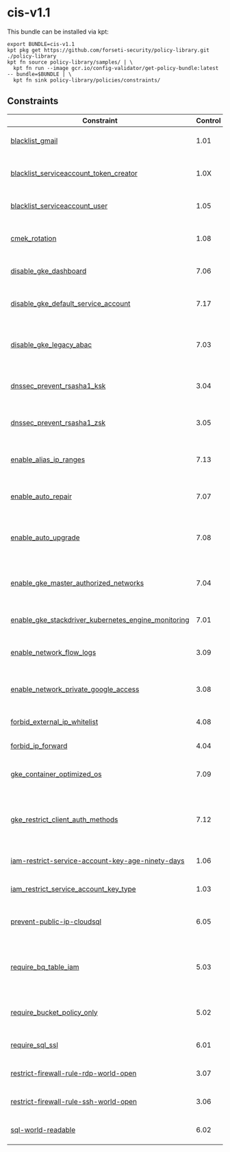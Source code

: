 # cis-v1.1

This bundle can be installed via kpt:

```
export BUNDLE=cis-v1.1
kpt pkg get https://github.com/forseti-security/policy-library.git ./policy-library
kpt fn source policy-library/samples/ | \
  kpt fn run --image gcr.io/config-validator/get-policy-bundle:latest -- bundle=$BUNDLE | \
  kpt fn sink policy-library/policies/constraints/
```

## Constraints

| Constraint                                                                                                                    | Control | Description                                                                                         |
| ----------------------------------------------------------------------------------------------------------------------------- | ------- | --------------------------------------------------------------------------------------------------- |
| [blacklist_gmail](../../samples/iam_restrict_gmail.yaml)                                                                      | 1.01    | Enforce corporate domain by banning gmail.com addresses                                             |
| [blacklist_serviceaccount_token_creator](../../samples/iam_blacklist_service_account_creator_role.yaml)                       | 1.0X    | Ban any users from being granted Service Account Token Creator access                               |
| [blacklist_serviceaccount_user](../../samples/iam_blacklist_role.yaml)                                                        | 1.05    | Ban any users from being granted Service Account User access                                        |
| [cmek_rotation](../../samples/cmek_rotation.yaml)                                                                             | 1.08    | Checks that CMEK rotation policy is in place and is sufficiently short.                             |
| [disable_gke_dashboard](../../samples/gke_dashboard_disable.yaml)                                                             | 7.06    | Ensure Kubernetes web UI / Dashboard is disabled                                                    |
| [disable_gke_default_service_account](../../samples/gke_disable_default_service_account.yaml)                                 | 7.17    | Ensure default Service account is not used for Project access in Kubernetes Clusters                |
| [disable_gke_legacy_abac](../../samples/gke_legacy_abac.yaml)                                                                 | 7.03    | Ensure Legacy Authorization is set to Disabled on Kubernetes Engine Clusters                        |
| [dnssec_prevent_rsasha1_ksk](../../samples/dnssec_prevent_rsasha1_ksk.yaml)                                                   | 3.04    | Ensure that RSASHA1 is not used for key-signing key in Cloud DNS                                    |
| [dnssec_prevent_rsasha1_zsk](../../samples/dnssec_prevent_rsasha1_zsk.yaml)                                                   | 3.05    | Ensure that RSASHA1 is not used for zone-signing key in Cloud DNS                                   |
| [enable_alias_ip_ranges](../../samples/gke_enable_alias_ip_ranges.yaml)                                                       | 7.13    | Ensure Kubernetes Cluster is created with Alias IP ranges enabled                                   |
| [enable_auto_repair](../../samples/gke_node_pool_auto_repair.yaml)                                                            | 7.07    | Ensure automatic node repair is enabled on all node pools in a GKE cluster                          |
| [enable_auto_upgrade](../../samples/gke_node_pool_auto_upgrade.yaml)                                                          | 7.08    | Ensure Automatic node upgrades is enabled on Kubernetes Engine Clusters nodes                       |
| [enable_gke_master_authorized_networks](../../samples/gke_master_authorized_networks_enabled.yaml)                            | 7.04    | Ensure Master authorized networks is set to Enabled on Kubernetes Engine Clusters                   |
| [enable_gke_stackdriver_kubernetes_engine_monitoring](../../samples/gke_enable_stackdriver_kubernetes_engine_monitoring.yaml) | 7.01    | Ensure Stackdriver Kubernetes Engine Monitoring is enabled                                          |
| [enable_network_flow_logs](../../samples/network_enable_flow_logs.yaml)                                                       | 3.09    | Ensure VPC Flow logs is enabled for every subnet in VPC Network                                     |
| [enable_network_private_google_access](../../samples/network_enable_private_google_access.yaml)                               | 3.08    | Ensure Private Google Access is enabled for all subnetworks in VPC                                  |
| [forbid_external_ip_whitelist](../../samples/vm_external_ip.yaml)                                                             | 4.08    | Checks if Compute Engine instances have public IPs.                                                 |
| [forbid_ip_forward](../../samples/compute_forbid_ip_forward.yaml)                                                             | 4.04    | Checks if a VM has IP forwarding turned on.                                                         |
| [gke_container_optimized_os](../../samples/gke_container_optimized_os.yaml)                                                   | 7.09    | Ensure Container-Optimized OS (cos) is used for Kubernetes Engine Clusters                          |
| [gke_restrict_client_auth_methods](../../samples/gke_restrict_client_auth_methods.yaml)                                       | 7.12    | Checks that client certification and password authentication methods are disabled for GKE clusters. |
| [iam-restrict-service-account-key-age-ninety-days](../../samples/gcp_iam_restrict_service_account_key_age.yaml)               | 1.06    | Checks if service account keys are older than 90 days.                                              |
| [iam_restrict_service_account_key_type](../../samples/gcp_iam_restrict_service_account_key_type.yaml)                         | 1.03    | Checks if any service accounts have user created keys.                                              |
| [prevent-public-ip-cloudsql](../../samples/sql_public_ip.yaml)                                                                | 6.05    | Prevents a public IP from being assigned to a Cloud SQL instance.                                   |
| [require_bq_table_iam](../../samples/bigquery_world_readable.yaml)                                                            | 5.03    | Checks if BigQuery datasets have permissions to assigned to allUsers or allAuthenticatedUsers.      |
| [require_bucket_policy_only](../../samples/storage_bucket_policy_only.yaml)                                                   | 5.02    | Checks if Cloud Storage buckets have Bucket Only Policy turned on.                                  |
| [require_sql_ssl](../../samples/sql_ssl.yaml)                                                                                 | 6.01    | Checks if Cloud SQL instances have SSL turned on.                                                   |
| [restrict-firewall-rule-rdp-world-open](../../samples/restrict_fw_rules_rdp_world_open.yaml)                                  | 3.07    | Checks that every firewall rule matches certain settings.                                           |
| [restrict-firewall-rule-ssh-world-open](../../samples/restrict_fw_rules_ssh_world_open.yaml)                                  | 3.06    | Checks that every firewall rule matches certain settings.                                           |
| [sql-world-readable](../../samples/sql_world_readable.yaml)                                                                   | 6.02    | Checks if Cloud SQL instances are world readable.                                                   |


